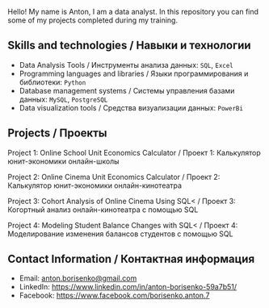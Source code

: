 Hello! My name is Anton, I am a data analyst. In this repository you can find some of my projects completed during my training.


## Skills and technologies / Навыки и технологии
- Data Analysis Tools / Инструменты анализа данных: ``SQL``, ``Excel`` 
- Programming languages and libraries / Языки программирования и библиотеки: ``Python`` 
- Database management systems / Системы управления базами данных: ``MySQL``, ``PostgreSQL``
- Data visualization tools / Средства визуализации данных: ``PowerBi``

## Projects / Проекты
Project 1: Online School Unit Economics Calculator / Проект 1: Калькулятор юнит-экономики онлайн-школы</p>
Project 2: Online Cinema Unit Economics Calculator / Проект 2: Калькулятор юнит-экономики онлайн-кинотеатра</p>
Project 3: Cohort Analysis of Online Cinema Using SQL< / Проект 3: Когортный анализ онлайн-кинотеатра с помощью SQL</p>
Project 4: Modeling Student Balance Changes with SQL< /  Проект 4: Моделирование изменения балансов студентов с помощью SQL</p> 

## Contact Information / Контактная информация
- Email: anton.borisenko@gmail.com
- LinkedIn: https://www.linkedin.com/in/anton-borisenko-59a7b51/
- Facebook: https://www.facebook.com/borisenko.anton.7
